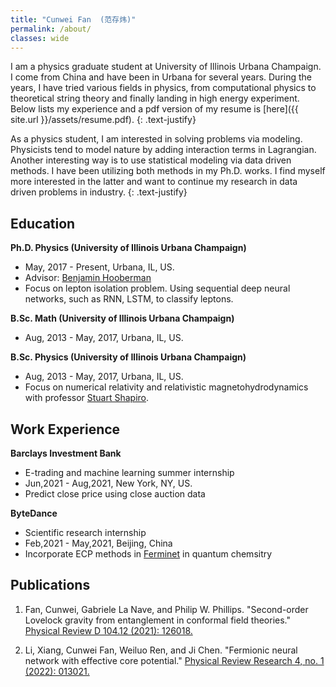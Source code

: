 ```yaml
---
title: "Cunwei Fan  (范存炜)"
permalink: /about/
classes: wide
---
```

I am a physics graduate student at University of Illinois Urbana Champaign. I come from China and have been in Urbana for several years. During the years, I have tried various fields in physics, from computational physics to theoretical string theory and finally landing in high energy experiment. Below lists my experience and a pdf version of my resume is [here]({{ site.url }}/assets/resume.pdf).
{: .text-justify}

As a physics student, I am interested in solving problems via modeling. Physicists tend to model nature by adding interaction terms in Lagrangian. Another interesting way is to use statistical modeling via data driven methods. I have been utilizing both methods in my Ph.D. works. I find myself more interested in the latter and want to continue my research in data driven problems in industry.
{: .text-justify}

## Education

__Ph.D. Physics (University of Illinois Urbana Champaign)__ 
- May, 2017 - Present, Urbana, IL, US.
- Advisor: [Benjamin Hooberman](http://research.physics.illinois.edu/hooberman/people/)
- Focus on lepton isolation problem. Using sequential deep neural networks, such as RNN, LSTM, to classify leptons.

__B.Sc. Math (University of Illinois Urbana Champaign)__
- Aug, 2013 - May, 2017, Urbana, IL, US.

__B.Sc. Physics (University of Illinois Urbana Champaign)__
- Aug, 2013 - May, 2017, Urbana, IL, US.
- Focus on numerical relativity and relativistic magnetohydrodynamics with professor [Stuart Shapiro](https://physics.illinois.edu/people/directory/profile/slshapir).

## Work Experience

__Barclays Investment Bank__
- E-trading and machine learning summer internship 
- Jun,2021 - Aug,2021, New York, NY, US.
- Predict close price using close auction data

__ByteDance__
- Scientific research internship
- Feb,2021 - May,2021, Beijing, China
- Incorporate ECP methods in [Ferminet](https://deepmind.com/blog/article/FermiNet) in quantum chemsitry

## Publications

1. Fan, Cunwei, Gabriele La Nave, and Philip W. Phillips. "Second-order Lovelock gravity from entanglement in conformal field theories." [Physical Review D 104.12 (2021): 126018.](https://journals.aps.org/prd/abstract/10.1103/PhysRevD.104.126018)

2. Li, Xiang, Cunwei Fan, Weiluo Ren, and Ji Chen. "Fermionic neural network with effective core potential." [Physical Review Research 4, no. 1 (2022): 013021.](https://journals.aps.org/prresearch/abstract/10.1103/PhysRevResearch.4.013021)



